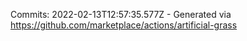 Commits: 2022-02-13T12:57:35.577Z - Generated via https://github.com/marketplace/actions/artificial-grass
<br>
